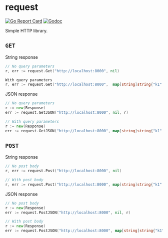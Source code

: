 # request

[![Go Report Card](https://goreportcard.com/badge/github.com/hoanhan101/request)](https://goreportcard.com/report/github.com/hoanhan101/request)
[![Godoc](https://godoc.org/github.com/hoanhan101/request?status.svg)](https://godoc.org/github.com/hoanhan101/request)

Simple HTTP library.

## `GET`

String response
```go
// No query parameters
r, err := request.Get("http://localhost:8000", nil)

With query parameters
r, err := request.Get("http://localhost:8000",  map[string]string{"k1": "v1"})
```

JSON response
```go
// No query parameters
r := new(Response)
err := request.GetJSON("http://localhost:8000", nil, r)

// With query parameters
r := new(Response)
err := request.GetJSON("http://localhost:8000", map[string]string{"k1": "v1"}, r)
```

## `POST`

String response
```go
// No post body
r, err := request.Post("http://localhost:8000", nil)

// With post body
r, err := request.Post("http://localhost:8000", map[string]string{"k1": "v1"})
```

JSON response
```go
// No post body
r := new(Response)
err := request.PostJSON("http://localhost:8000", nil, r)

// With post body
r := new(Response)
err := request.PostJSON("http://localhost:8000", map[string]string{"k1": "v1"}, r)
```
